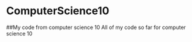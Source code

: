 # ComputerScience10
##My code from computer science 10
All of my code so far for computer science 10
